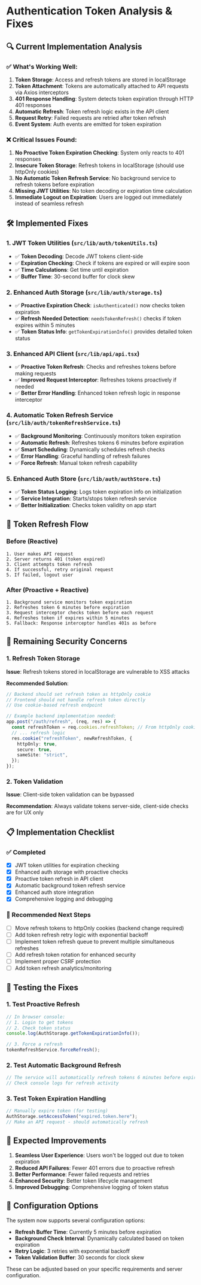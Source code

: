 # Authentication Token Analysis & Fixes

## 🔍 **Current Implementation Analysis**

### **✅ What's Working Well:**

1. **Token Storage**: Access and refresh tokens are stored in localStorage
2. **Token Attachment**: Tokens are automatically attached to API requests via Axios interceptors
3. **401 Response Handling**: System detects token expiration through HTTP 401 responses
4. **Automatic Refresh**: Token refresh logic exists in the API client
5. **Request Retry**: Failed requests are retried after token refresh
6. **Event System**: Auth events are emitted for token expiration

### **❌ Critical Issues Found:**

1. **No Proactive Token Expiration Checking**: System only reacts to 401 responses
2. **Insecure Token Storage**: Refresh tokens in localStorage (should use httpOnly cookies)
3. **No Automatic Token Refresh Service**: No background service to refresh tokens before expiration
4. **Missing JWT Utilities**: No token decoding or expiration time calculation
5. **Immediate Logout on Expiration**: Users are logged out immediately instead of seamless refresh

## 🛠️ **Implemented Fixes**

### **1. JWT Token Utilities (`src/lib/auth/tokenUtils.ts`)**

- ✅ **Token Decoding**: Decode JWT tokens client-side
- ✅ **Expiration Checking**: Check if tokens are expired or will expire soon
- ✅ **Time Calculations**: Get time until expiration
- ✅ **Buffer Time**: 30-second buffer for clock skew

### **2. Enhanced Auth Storage (`src/lib/auth/storage.ts`)**

- ✅ **Proactive Expiration Check**: `isAuthenticated()` now checks token expiration
- ✅ **Refresh Needed Detection**: `needsTokenRefresh()` checks if token expires within 5 minutes
- ✅ **Token Status Info**: `getTokenExpirationInfo()` provides detailed token status

### **3. Enhanced API Client (`src/lib/api/api.tsx`)**

- ✅ **Proactive Token Refresh**: Checks and refreshes tokens before making requests
- ✅ **Improved Request Interceptor**: Refreshes tokens proactively if needed
- ✅ **Better Error Handling**: Enhanced token refresh logic in response interceptor

### **4. Automatic Token Refresh Service (`src/lib/auth/tokenRefreshService.ts`)**

- ✅ **Background Monitoring**: Continuously monitors token expiration
- ✅ **Automatic Refresh**: Refreshes tokens 6 minutes before expiration
- ✅ **Smart Scheduling**: Dynamically schedules refresh checks
- ✅ **Error Handling**: Graceful handling of refresh failures
- ✅ **Force Refresh**: Manual token refresh capability

### **5. Enhanced Auth Store (`src/lib/auth/authStore.ts`)**

- ✅ **Token Status Logging**: Logs token expiration info on initialization
- ✅ **Service Integration**: Starts/stops token refresh service
- ✅ **Better Initialization**: Checks token validity on app start

## 🔄 **Token Refresh Flow**

### **Before (Reactive)**

```
1. User makes API request
2. Server returns 401 (token expired)
3. Client attempts token refresh
4. If successful, retry original request
5. If failed, logout user
```

### **After (Proactive + Reactive)**

```
1. Background service monitors token expiration
2. Refreshes token 6 minutes before expiration
3. Request interceptor checks token before each request
4. Refreshes token if expires within 5 minutes
5. Fallback: Response interceptor handles 401s as before
```

## 🚨 **Remaining Security Concerns**

### **1. Refresh Token Storage**

**Issue**: Refresh tokens stored in localStorage are vulnerable to XSS attacks

**Recommended Solution**:

```typescript
// Backend should set refresh token as httpOnly cookie
// Frontend should not handle refresh token directly
// Use cookie-based refresh endpoint

// Example backend implementation needed:
app.post("/auth/refresh", (req, res) => {
  const refreshToken = req.cookies.refreshToken; // From httpOnly cookie
  // ... refresh logic
  res.cookie("refreshToken", newRefreshToken, {
    httpOnly: true,
    secure: true,
    sameSite: "strict",
  });
});
```

### **2. Token Validation**

**Issue**: Client-side token validation can be bypassed

**Recommendation**: Always validate tokens server-side, client-side checks are for UX only

## 📋 **Implementation Checklist**

### **✅ Completed**

- [x] JWT token utilities for expiration checking
- [x] Enhanced auth storage with proactive checks
- [x] Proactive token refresh in API client
- [x] Automatic background token refresh service
- [x] Enhanced auth store integration
- [x] Comprehensive logging and debugging

### **🔄 Recommended Next Steps**

- [ ] Move refresh tokens to httpOnly cookies (backend change required)
- [ ] Add token refresh retry logic with exponential backoff
- [ ] Implement token refresh queue to prevent multiple simultaneous refreshes
- [ ] Add refresh token rotation for enhanced security
- [ ] Implement proper CSRF protection
- [ ] Add token refresh analytics/monitoring

## 🧪 **Testing the Fixes**

### **1. Test Proactive Refresh**

```javascript
// In browser console:
// 1. Login to get tokens
// 2. Check token status
console.log(AuthStorage.getTokenExpirationInfo());

// 3. Force a refresh
tokenRefreshService.forceRefresh();
```

### **2. Test Automatic Background Refresh**

```javascript
// The service will automatically refresh tokens 6 minutes before expiration
// Check console logs for refresh activity
```

### **3. Test Token Expiration Handling**

```javascript
// Manually expire token (for testing)
AuthStorage.setAccessToken("expired.token.here");
// Make an API request - should automatically refresh
```

## 🎯 **Expected Improvements**

1. **Seamless User Experience**: Users won't be logged out due to token expiration
2. **Reduced API Failures**: Fewer 401 errors due to proactive refresh
3. **Better Performance**: Fewer failed requests and retries
4. **Enhanced Security**: Better token lifecycle management
5. **Improved Debugging**: Comprehensive logging of token status

## 🔧 **Configuration Options**

The system now supports several configuration options:

- **Refresh Buffer Time**: Currently 5 minutes before expiration
- **Background Check Interval**: Dynamically calculated based on token expiration
- **Retry Logic**: 3 retries with exponential backoff
- **Token Validation Buffer**: 30 seconds for clock skew

These can be adjusted based on your specific requirements and server configuration.

